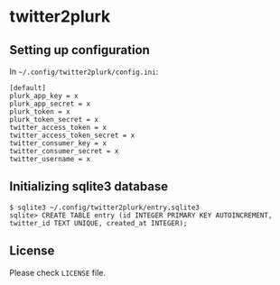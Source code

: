 # twitter2plurk

## Setting up configuration

In `~/.config/twitter2plurk/config.ini`:

    [default]
    plurk_app_key = x
    plurk_app_secret = x
    plurk_token = x
    plurk_token_secret = x
    twitter_access_token = x
    twitter_access_token_secret = x
    twitter_consumer_key = x
    twitter_consumer_secret = x
    twitter_username = x

## Initializing sqlite3 database

    $ sqlite3 ~/.config/twitter2plurk/entry.sqlite3
    sqlite> CREATE TABLE entry (id INTEGER PRIMARY KEY AUTOINCREMENT, twitter_id TEXT UNIQUE, created_at INTEGER);

## License

Please check `LICENSE` file.

